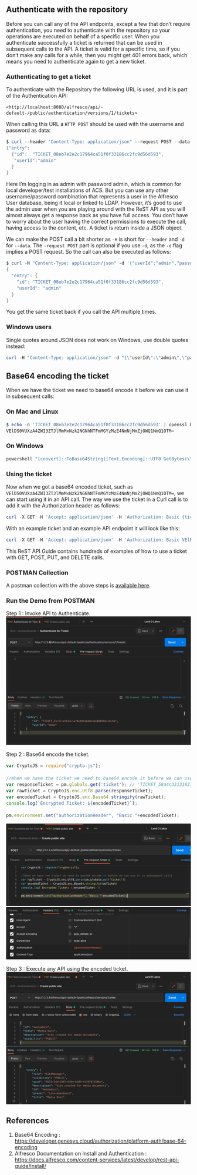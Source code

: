 ## Authenticate with the repository

Before you can call any of the API endpoints, except a few that don’t require authentication, you need to authenticate with the repository so your operations are executed on behalf of a specific user. When you authenticate successfully a ticket is returned that can be used in subsequent calls to the API. A ticket is valid for a specific time, so if you don’t make any calls for a while, then you might get 401 errors back, which means you need to authenticate again to get a new ticket.

### Authenticating to get a ticket

To authenticate with the Repository the following URL is used, and it is part of the Authentication API:

```properties
<http://localhost:8080/alfresco/api/-default-/public/authentication/versions/1/tickets>
```

When calling this URL a `HTTP POST` should be used with the username and password as data:

```powershell
$ curl --header "Content-Type: application/json" --request POST --data '{"userId":"admin","password":"admin"}' <http://localhost:8080/alfresco/api/-default-/public/authentication/versions/1/tickets>
{"entry":
  {"id":  "TICKET_08eb7e2e2c17964ca51f0f33186cc2fc9d56d593",
   "userId":"admin"
  }
}
```

Here I’m logging in as admin with password admin, which is common for local developer/test installations of ACS. But you can use any other username/password combination that represents a user in the Alfresco User database, being it local or linked to LDAP. However, it’s good to use the admin user when you are playing around with the ReST API as you will almost always get a response back as you have full access. You don’t have to worry about the user having the correct permissions to execute the call, having access to the content, etc. A ticket is return inside a JSON object.

We can make the POST call a bit shorter as `-H` is short for `--header` and `-d` for `--data`. The `-request POST` part is optional if you use `-d`, as the `-d` flag implies a POST request. So the call can also be executed as follows:

```powershell
$ curl -H "Content-Type: application/json" -d '{"userId":"admin","password":"admin"}' <http://localhost:8080/alfresco/api/-default-/public/authentication/versions/1/tickets> | jq
{  
  "entry": {
    "id": "TICKET_08eb7e2e2c17964ca51f0f33186cc2fc9d56d593",
    "userId": "admin"  
  }
}
```

You get the same ticket back if you call the API multiple times.

### Windows users

Single quotes around JSON does not work on Windows, use double quotes instead:

```powershell
curl -H "Content-Type: application/json" -d "{\"userId\":\"admin\",\"password\":\"admin\"}" http://localhost:8080/alfresco/api/-default-/public/authentication/versions/1/tickets
```

## Base64 encoding the ticket

When we have the ticket we need to base64 encode it before we can use it in subsequent calls:

### On Mac and Linux

```powershell
$ echo -n 'TICKET_08eb7e2e2c17964ca51f0f33186cc2fc9d56d593' | openssl base64
VElDS0VUXzA4ZWI3ZTJlMmMxNzk2NGNhNTFmMGYzMzE4NmNjMmZjOWQ1NmQ1OTM=
```

### On Windows

```powershell
powershell "[convert]::ToBase64String([Text.Encoding]::UTF8.GetBytes(\"TICKET_08eb7e2e2c17964ca51f0f33186cc2fc9d56d593\"))"
```

### Using the ticket

Now when we got a base64 encoded ticket, such as `VElDS0VUXzA4ZWI3ZTJlMmMxNzk2NGNhNTFmMGYzMzE4NmNjMmZjOWQ1NmQ1OTM=`, we can start using it in an API call. The way we use the ticket in a Curl call is to add it with the Authorization header as follows:

```powershell
curl -X GET -H 'Accept: application/json' -H 'Authorization: Basic {ticket}' '{API endpoint URL}' | jq
```

With an example ticket and an example API endpoint it will look like this:

```powershell
curl -X GET -H 'Accept: application/json' -H 'Authorization: Basic VElDS0VUXzA4ZWI3ZTJlMmMxNzk2NGNhNTFmMGYzMzE4NmNjMmZjOWQ1NmQ1OTM=' 'http://localhost:8080/alfresco/api/discovery' | jq
```

This ReST API Guide contains hundreds of examples of how to use a ticket with GET, POST, PUT, and DELETE calls.

### POSTMAN Collection

A postman collection with the above steps is [available here](https://github.com/sherrymax/acs-examples/blob/master/acs-authentication/assets/ACS%20-%20Authentication.postman_collection.json).

### Run the Demo from POSTMAN

Step 1 : Invoke API to Authenticate.
![1](assets/1.png)

Step 2 : Base64 encode the ticket.

```javascript
var CryptoJS = require("crypto-js");

//When we have the ticket we need to base64 encode it before we can use it in subsequent calls
var responseTicket = pm.globals.get('ticket'); // 'TICKET_58a4c33131837c9453fb705230208a6d430cf974'
var rawTicket = CryptoJS.enc.Utf8.parse(responseTicket);
var encodedTicket = CryptoJS.enc.Base64.stringify(rawTicket);
console.log(`Encrypted Ticket: ${encodedTicket}`);

pm.environment.set("authorizationHeader", "Basic "+encodedTicket);
```

![2](assets/2.png)
![4](assets/4.jpg)

Step 3 : Execute any API using the encoded ticket.
![3](assets/3.png)

## References

1. Base64 Encoding : <https://developer.genesys.cloud/authorization/platform-auth/base-64-encoding>
2. Alfresco Documentation on Install and Authentication : <https://docs.alfresco.com/content-services/latest/develop/rest-api-guide/install/>
